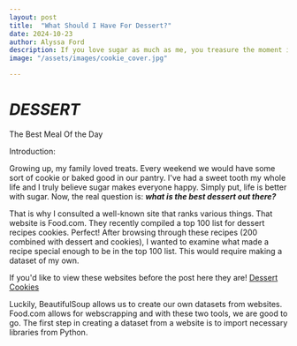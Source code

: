 ```yaml
---
layout: post
title:  "What Should I Have For Dessert?"
date: 2024-10-23
author: Alyssa Ford
description: If you love sugar as much as me, you treasure the moment in the day where you can have a sweet treat. This post will help you to develop webscrapping skills and dive deeper into the sugar world.
image: "/assets/images/cookie_cover.jpg"

---
```


<h1> <em><strong> DESSERT </strong></em></h1> The Best Meal Of the Day

Introduction:

Growing up, my family loved treats. Every weekend we would have some sort of cookie or baked good in our pantry. I've had a sweet tooth my whole life and I truly believe sugar makes everyone happy.
Simply put, life is better with sugar. Now, the real question is: <em><strong> what is the best dessert out there? </strong></em></h1>

That is why I consulted a well-known site that ranks various things. That website is Food.com. They recently compiled a top 100 list for dessert recipes cookies. Perfect!
After browsing through these recipes (200 combined with dessert and cookies), I wanted to examine what made a recipe special enough to be in the top 100 list. This would require
making a dataset of my own.

If you'd like to view these websites before the post here they are!
[Dessert](https://www.food.com/ideas/top-dessert-recipes-6930?ref=nav#c-791391)
[Cookies](https://www.food.com/ideas/cookie-recipes-7152?ref=nav#c-932718)

Luckily, BeautifulSoup allows us to create our own datasets from websites. Food.com allows for webscrapping 
and with these two tools, we are good to go. The first step in creating a dataset from a website is to import necessary libraries from Python. 


